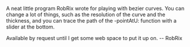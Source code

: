 A neat little program RobRix wrote for playing with bezier curves. You can change a lot of things, such as the resolution of the curve and the thickness, and you can trace the path of the -pointAtU: function with a slider at the bottom.

Available by request until I get some web space to put it up on. -- RobRix
